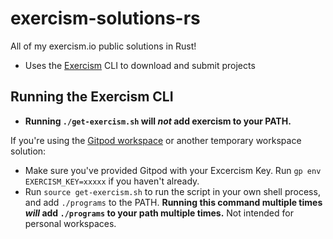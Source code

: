 # exercism-solutions-rs
All of my exercism.io public solutions in Rust!
- Uses the [Exercism](https://exercism.io) CLI to download and submit projects

## Running the Exercism CLI
- __Running `./get-exercism.sh` will *not* add exercism to your PATH.__

If you're using the [Gitpod workspace](https://www.gitpod.io#https://github.com/carterisonline/exercism-solutions-rs) or another temporary workspace solution:
- Make sure you've provided Gitpod with your Excercism Key. Run `gp env EXERCISM_KEY=xxxxx` if you haven't already.
- Run `source get-exercism.sh` to run the script in your own shell process, and add `./programs` to the PATH. __Running this command multiple times *will* add `./programs` to your path multiple times.__ Not intended for personal workspaces.
